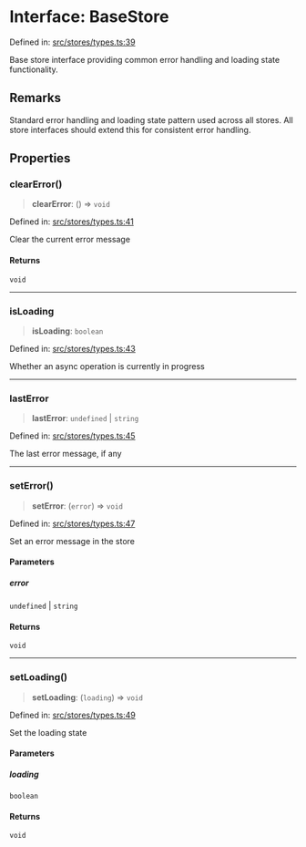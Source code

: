 # Interface: BaseStore

Defined in: [src/stores/types.ts:39](https://github.com/Nick2bad4u/Uptime-Watcher/blob/dca5483e793478722cd3e6e125cafcec5fc771f0/src/stores/types.ts#L39)

Base store interface providing common error handling and loading state functionality.

## Remarks

Standard error handling and loading state pattern used across all stores.
All store interfaces should extend this for consistent error handling.

## Properties

### clearError()

> **clearError**: () => `void`

Defined in: [src/stores/types.ts:41](https://github.com/Nick2bad4u/Uptime-Watcher/blob/dca5483e793478722cd3e6e125cafcec5fc771f0/src/stores/types.ts#L41)

Clear the current error message

#### Returns

`void`

***

### isLoading

> **isLoading**: `boolean`

Defined in: [src/stores/types.ts:43](https://github.com/Nick2bad4u/Uptime-Watcher/blob/dca5483e793478722cd3e6e125cafcec5fc771f0/src/stores/types.ts#L43)

Whether an async operation is currently in progress

***

### lastError

> **lastError**: `undefined` \| `string`

Defined in: [src/stores/types.ts:45](https://github.com/Nick2bad4u/Uptime-Watcher/blob/dca5483e793478722cd3e6e125cafcec5fc771f0/src/stores/types.ts#L45)

The last error message, if any

***

### setError()

> **setError**: (`error`) => `void`

Defined in: [src/stores/types.ts:47](https://github.com/Nick2bad4u/Uptime-Watcher/blob/dca5483e793478722cd3e6e125cafcec5fc771f0/src/stores/types.ts#L47)

Set an error message in the store

#### Parameters

##### error

`undefined` | `string`

#### Returns

`void`

***

### setLoading()

> **setLoading**: (`loading`) => `void`

Defined in: [src/stores/types.ts:49](https://github.com/Nick2bad4u/Uptime-Watcher/blob/dca5483e793478722cd3e6e125cafcec5fc771f0/src/stores/types.ts#L49)

Set the loading state

#### Parameters

##### loading

`boolean`

#### Returns

`void`
